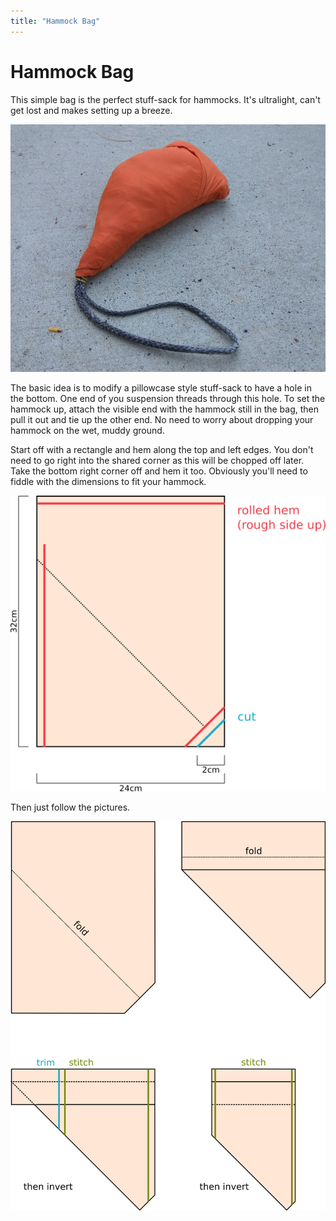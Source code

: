```yaml
---
title: "Hammock Bag"
---
```


# Hammock Bag

This simple bag is the perfect stuff-sack for hammocks. 
It's ultralight, can't get lost and makes setting up a breeze. 

![](bag.jpg)

The basic idea is to modify a pillowcase style stuff-sack to have a hole in the bottom. 
One end of you suspension threads through this hole. 
To set the hammock up, attach the visible end with the hammock still in the bag, then pull it out and tie up the other end. 
No need to worry about dropping your hammock on the wet, muddy ground. 

Start off with a rectangle and hem along the top and left edges. 
You don't need to go right into the shared corner as this will be chopped off later. 
Take the bottom right corner off and hem it too. 
Obviously you'll need to fiddle with the dimensions to fit your hammock. 

![](pattern.png)

Then just follow the pictures. 

![](folds.png)

